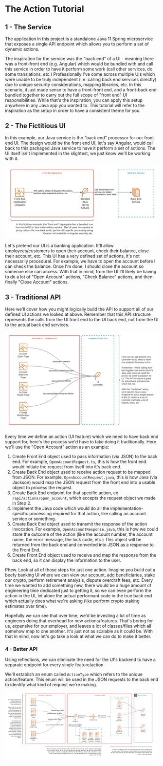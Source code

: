 # The Action Tutorial
## 1 - The Service
The application in this project is a standalone Java 11 Spring microservice that exposes a single API endpoint which allows 
you to perform a set of dynamic actions.

The inspiration for the service was the "back end" of a UI - meaning there was a front-front end (e.g. Angular) which would 
be bundled with and call this service in order to have it perform some work (call other services, do some translations, etc.) 
Professionally I've come across multiple UIs which were unable to be truly independent (i.e. calling back end services directly) 
due to unique security considerations, mapping libraries, etc. In this scenario, it just made sense to have a front-front 
end, and a front-back end bundled together to carry out the full scope of "front end" UI responsibilities. While that's the 
inspiration, you can apply this setup anywhere in any Java app you wanted to. This tutorial will refer to the inspiration 
as the setup in order to have a consistent theme for you.

## 2 - The Fictitious UI
In this example, our Java service is the "back end" processor for our front end UI. The design would be the front end UI, 
let's say Angular, would call back to this packaged Java service to have it perform a set of actions. The UI itself isn't 
implemented in the slightest, we just know we'll be working with it.

![Action UI Architecture](/images/ActionUIArchitecture.png)

Let's pretend our UI is a banking application. It'll allow employees/customers to open their account, check their balance,
close their account, etc. This UI has a very defined set of actions, it's not necessarily procedural. For example, we have
to open the account before I can check the balance. Once I'm done, I should close the account so someone else can access.
With that in mind, from the UI I'll likely be having to do a lot of "Open Account" actions, "Check Balance" actions, and
then finally "Close Account" actions.

## 3 - Traditional API
Here we'll cover how you might logically build the API to support all of our defined UI actions we looked at above.
Remember that this API structure represents the calls from the UI front end to the UI back end, not from the UI to the 
actual back end services. 

![Action UI Traditional API Structure](/images/ActionTraditionalAPI.png)

Every time we define an action (UI feature) which we need to have back end support for, here's the process we'd have to
take doing it traditionally. Here we'll use the "Open Account" action as an example:

1) Create Front End object used to pass information (via JSON) to the back end. For example, `OpenAccountRequest.ts`,
   this is how the front end would initiate the request from itself into it's back end.
2) Create Back End object used to receive action request to be mapped from JSON. For example, `OpenAccountRequest.java`,
   this is how Java (via Jackson) would map the JSON request from the front end into a usable object to process the request.
3) Create Back End endpoint for that specific action, ex `/api/actions/open_account`, which accepts the request object we
   made in Step 2.
4) Implement the Java code which would do all the implementation-specific processing required for that action, like calling
   an account service or something.
5) Create Back End object used to transmit the response of the action invocation. For example, `OpenAccountResponse.java`,
   this is how we could store the outcome of the action (like the account number, the account name, the error message,
   the lock code, etc.) This object will be returned from the back end and converted into JSON as a response to the Front End.
6) Create Front End object used to receive and map the response from the back end, so it can display the information to 
   the user.

Phew. Look at all of those steps for just one action. Imagine you build out a beefy banking UI where we can view our account,
add beneficiaries, stake our crypto, perform retirement analysis, dispute overdraft fees, etc. Every time we wanted to 
add something new, there would be a huge amount of engineering time dedicated just to getting it, so we can even perform 
the action in the UI, let alone the actual performant code in the true back end which actually does what we're asking 
(like perform crypto staking estimates over time).

Hopefully we can see that over time, we'd be investing a lot of time as engineers doing that overhead for new actions/features.
That's boring for us, expensive for our employer, and leaves a lot of classes/files which all somehow map to one another.
It's just not as scalable as it could be. With that in mind, now let's go take a look at what we can do to make it better.

### 4 - Better API
Using reflections, we can eliminate the need for the UI's backend to have a separate endpoint for every single feature/action.

We'll establish an enum called `ActionType` which refers to the unique action/feature. This enum will be used in the JSON
requests to the back end to identify what kind of request we're making.

![Action UI Better API Structure](/images/ActionRequestFlow.png)
